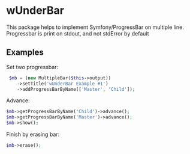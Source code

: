 wUnderBar
====================

This package helps to implement Symfony/ProgressBar on multiple line. 
Progressbar is print on stdout, and not stdError by default


Examples
--------

Set two progressbar: 
```php
 $mb = (new MultipleBar($this->output))
    ->setTitle('wUnderBar Example #1')
    ->addProgressBarByName(['Master', 'Child']);
```

Advance:
```php
$mb->getProgressBarByName('Child')->advance();
$mb->getProgressBarByName('Master')->advance();
$mb->show();
```

Finish by erasing bar:
```php
$mb->erase();
```
